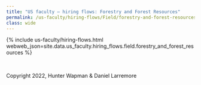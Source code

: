 ```yaml
---
title: "US faculty — hiring flows: Forestry and Forest Resources"
permalink: /us-faculty/hiring-flows/Field/forestry-and-forest-resources/
class: wide
---
```


{% include us-faculty/hiring-flows.html webweb_json=site.data.us_faculty.hiring_flows.field.forestry_and_forest_resources %}

<br>

Copyright 2022, Hunter Wapman & Daniel Larremore